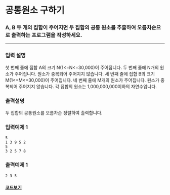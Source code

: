 # 공통원소 구하기

### A, B 두 개의 집합이 주어지면 두 집합의 공통 원소를 추출하여 오름차순으로 출력하는 프로그램을 작성하세요.

---

### 입력 설명

첫 번째 줄에 집합 A의 크기 N(1<=N<=30,000)이 주어집니다.
두 번째 줄에 N개의 원소가 주어집니다. 원소가 중복되어 주어지지 않습니다.
세 번째 줄에 집합 B의 크기 M(1<=M<=30,000)이 주어집니다.
네 번째 줄에 M개의 원소가 주어집니다. 원소가 중복되어 주어지지 않습니다.
각 집합의 원소는 1,000,000,000이하의 자연수입니다.

### 출력설명

두 집합의 공통원소를 오름차순 정렬하여 출력합니다.

### 입력예제 1

```
5
1 3 9 5 2
5
3 2 5 7 8
```

### 출력예제 1

```
2 3 5
```

#### [코드보기](./solution.js)
